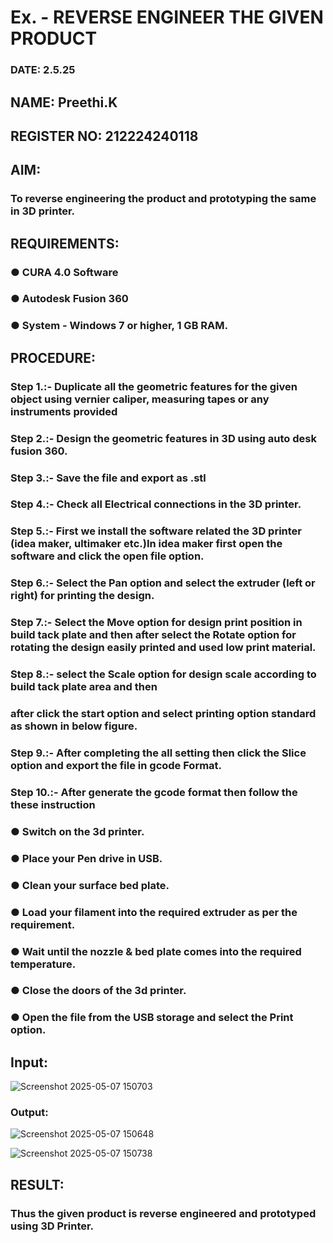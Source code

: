 # Ex.   - REVERSE ENGINEER THE GIVEN PRODUCT

### DATE: 2.5.25
## NAME: Preethi.K
## REGISTER NO: 212224240118

## AIM: 
### To reverse engineering the product and prototyping the same in 3D printer.

## REQUIREMENTS:
### ●	CURA 4.0 Software
### ●	 Autodesk Fusion 360
### ●	 System - Windows 7 or higher, 1 GB RAM.

## PROCEDURE:
### Step 1.:- Duplicate all the geometric features for the given object using vernier caliper, measuring tapes or any instruments provided
### Step 2.:- Design the geometric features in 3D using auto desk fusion 360.
### Step 3.:- Save the file and export as .stl
### Step 4.:- Check all Electrical connections in the 3D printer.
### Step 5.:- First we install the software related the 3D printer (idea maker, ultimaker etc.)In idea maker first open the software and click the open file option.
### Step 6.:- Select the Pan option and select the extruder (left or right) for printing the design.
### Step 7.:- Select the Move option for design print position in build tack plate and then after select the Rotate option for rotating the design easily printed and used low print material.
### Step 8.:- select the Scale option for design scale according to build tack plate area and then
### after click the start option and select printing option standard as shown in below figure.
### Step 9.:- After completing the all setting then click the Slice option and export the file in gcode Format.
### Step 10.:- After generate the gcode format then follow the these instruction 
  ###   ●	Switch on the 3d printer.
  ###   ●	Place your Pen drive in USB.
  ###   ●	Clean your surface bed plate.
  ###   ●	Load your filament into the required extruder as per the requirement.
  ###   ●	Wait until the nozzle & bed plate comes into the required temperature.
  ###   ●	Close the doors of the 3d printer.
  ###   ●	Open the file from the USB storage and select the Print option.

## Input:

![Screenshot 2025-05-07 150703](https://github.com/user-attachments/assets/7005699a-bf87-4357-8461-267186318a07)

### Output:

![Screenshot 2025-05-07 150648](https://github.com/user-attachments/assets/07d45eed-5204-4713-9f78-0bd59c25dfbb)

![Screenshot 2025-05-07 150738](https://github.com/user-attachments/assets/8de0d205-6036-4b9f-87b5-33f4729215ef)


## RESULT:
###   Thus the given product is reverse engineered and prototyped using 3D Printer.
